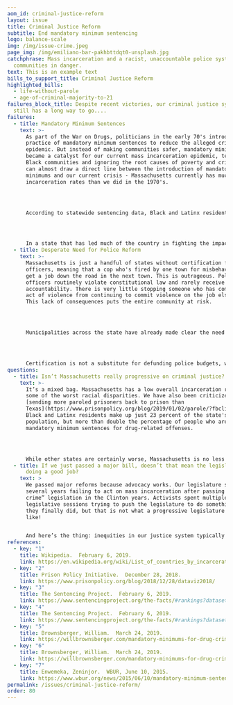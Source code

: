 ```yaml
---
aom_id: criminal-justice-reform
layout: issue
title: Criminal Justice Reform
subtitle: End mandatory minimum sentencing
logo: balance-scale
img: /img/issue-crime.jpeg
page_img: /img/emiliano-bar-pakhbttdqt0-unsplash.jpg
catchphrase: Mass incarceration and a racist, unaccountable police system put
  communities in danger.
text: This is an example text
bills_to_support_title: Criminal Justice Reform
highlighted_bills:
  - life-without-parole
  - age-of-criminal-majority-to-21
failures_block_title: Despite recent victories, our criminal justice system
  still has a long way to go....
failures:
  - title: Mandatory Minimum Sentences
    text: >-
      As part of the War on Drugs, politicians in the early 70's introduced the
      practice of mandatory minimum sentences to reduce the alleged crime
      epidemic. But instead of making communities safer, mandatory minimums
      became a catalyst for our current mass incarceration epidemic, terrorizing
      Black communities and ignoring the root causes of poverty and crime. You
      can almost draw a direct line between the introduction of mandatory
      minimums and our current crisis - Massachusetts currently has much higher
      incarceration rates than we did in the 1970's.




      According to statewide sentencing data, Black and Latinx residents make up just 23 percent of the state's population, but more than double the percentage of people who are under mandatory minimum sentences for drug-related offenses. This is not an accident. We have had decades to address the impact of racist mandatory minimums, and we have not done so. Our legislature had a chance to end mandatory minimums when they passed a CJR bill back in 2018, but they left mandatory minimums in place and even created a few new ones.




      In a state that has led much of the country in fighting the impact of the War on Drugs by legalizing marijuana, this is unacceptable. Mandatory minimum sentences don't work to reduce crime or incentivize lawful behavior, and incarceration should not be used as a substitute for adequate and accessible health care, jobs programs, or mental health services. We need to take action to end mandatory minimum sentencing this session.
  - title: Desperate Need for Police Reform
    text: >-
      Massachusetts is just a handful of states without certification for police
      officers, meaning that a cop who's fired by one town for misbehavior can
      get a job down the road in the next town. This is outrageous. Police
      officers routinely violate constitutional law and rarely receive
      accountability. There is very little stopping someone who has committed an
      act of violence from continuing to commit violence on the job elsewhere.
      This lack of consequences puts the entire community at risk.




      Municipalities across the state have already made clear the need for certification and accountability. Springfield's police department is so bad that even the Trump administration took notice and began an investigation into unconstitutional policing and systemic misconduct. A system of certification would prevent disgraced officers in Springfield from moving a few towns over and resuming police work unchanged.




      Certification is not a substitute for defunding police budgets, which are clearly bloated and take away vital funding from needed public services. It does, however, establish a standard to which officers will have to adhere to in order to remain employed as police.
questions:
  - title: Isn’t Massachusetts really progressive on criminal justice?
    text: >-
      It’s a mixed bag. Massachusetts has a low overall incarceration rate, but
      some of the worst racial disparities. We have also been criticized for
      [sending more paroled prisoners back to prison than
      Texas](https://www.prisonpolicy.org/blog/2019/01/02/parole/?fbclid=IwAR1pVj1CJBGRyKWgUAW5SO6vcln-DW4ocCIMpltGnqKJr838RFRE_X5OL9M).
      Black and Latinx residents make up just 23 percent of the state's
      population, but more than double the percentage of people who are under
      mandatory minimum sentences for drug-related offenses.




      While other states are certainly worse, Massachusetts is no less guilty of investing in the prison industrial complex and enabling the overincarceration of Black and Latinx communities than the rest of the country. Mass incarceration is not a solution to poverty or crime. It is not a substitute for the state's responsibility to make health care a human right, to make good paying jobs available to every resident, to ensure that every child in the state receives a quality public education, or to invest in underresourced communities. No matter how much worse other states might be, the fact remains that thousands of people in Massachusetts are behind bars for reasons that should have never resulted in incarceration. That in itself is a human rights crisis.
  - title: If we just passed a major bill, doesn’t that mean the legislature is
      doing a good job?
    text: >
      We passed major reforms because advocacy works. Our legislature spent
      several years failing to act on mass incarceration after passing “tough on
      crime” legislation in the Clinton years. Activists spent multiple
      legislative sessions trying to push the legislature to do something and
      they finally did, but that is not what a progressive legislature looks
      like!


      And here’s the thing: inequities in our justice system typically follow other injustices in society.  Our legislature has been mostly silent on the things that would make sentencing reform most effective: housing, health care, and education.
references:
  - key: "1"
    title: Wikipedia.  February 6, 2019.
    link: https://en.wikipedia.org/wiki/List_of_countries_by_incarceration_rate.
  - key: "2"
    title: Prison Policy Initiative.  December 28, 2018.
    link: https://www.prisonpolicy.org/blog/2018/12/28/dataviz2018/
  - key: "3"
    title: The Sentencing Project.  February 6, 2019.
    link: https://www.sentencingproject.org/the-facts/#rankings?dataset-option=BWR.
  - key: "4"
    title: The Sentencing Project.  February 6, 2019.
    link: https://www.sentencingproject.org/the-facts/#rankings?dataset-option=HWR.
  - key: "5"
    title: Brownsberger, William.  March 24, 2019.
    link: https://willbrownsberger.com/mandatory-minimums-for-drug-crimes-in-the-senate-criminal-justice-package/
  - key: "6"
    title: Brownsberger, William.  March 24, 2019.
    link: https://willbrownsberger.com/mandatory-minimums-for-drug-crimes-in-the-senate-criminal-justice-package/
  - key: "7"
    title: Enwemeka, Zeninjor.  WBUR, June 10, 2015.
    link: https://www.wbur.org/news/2015/06/10/mandatory-minimum-sentences-primer.
permalink: /issues/criminal-justice-reform/
order: 80
---
```

